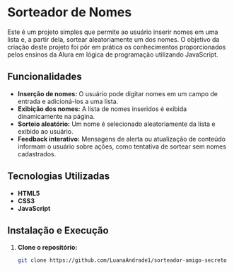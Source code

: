 # Sorteador de Nomes

Este é um projeto simples que permite ao usuário inserir nomes em uma lista e, a partir dela, sortear aleatoriamente um dos nomes. O objetivo da criação deste projeto foi pôr em prática os conhecimentos proporcionados pelos ensinos da Alura em lógica de programação utilizando JavaScript.

## Funcionalidades

- **Inserção de nomes:** O usuário pode digitar nomes em um campo de entrada e adicioná-los a uma lista.
- **Exibição dos nomes:** A lista de nomes inseridos é exibida dinamicamente na página.
- **Sorteio aleatório:** Um nome é selecionado aleatoriamente da lista e exibido ao usuário.
- **Feedback interativo:** Mensagens de alerta ou atualização de conteúdo informam o usuário sobre ações, como tentativa de sortear sem nomes cadastrados.

## Tecnologias Utilizadas

- **HTML5**
- **CSS3**
- **JavaScript**

## Instalação e Execução

1. **Clone o repositório:**
   ```bash
   git clone https://github.com/LuanaAndrade1/sorteador-amigo-secreto
